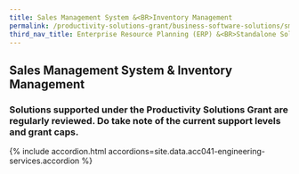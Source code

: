 ```yaml
---
title: Sales Management System &<BR>Inventory Management
permalink: /productivity-solutions-grant/business-software-solutions/sms-im
third_nav_title: Enterprise Resource Planning (ERP) &<BR>Standalone Solutions
---
```


## Sales Management System & Inventory Management

### Solutions supported under the Productivity Solutions Grant are regularly reviewed. Do take note of the current support levels and grant caps.

{% include accordion.html accordions=site.data.acc041-engineering-services.accordion %}
